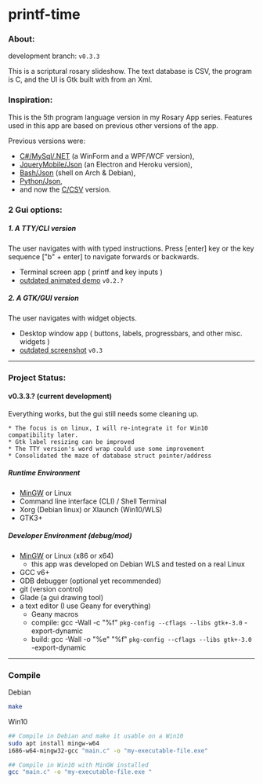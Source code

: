 # printf-time

### About:

development branch: ```v0.3.3```

This is a scriptural rosary slideshow. The text database is CSV, the program is C, and the UI is Gtk built with from an Xml.

### Inspiration:

This is the 5th program language version in my Rosary App series. Features used in this app are based on previous other versions of the app.

Previous versions were:
* [C#/MySql/.NET](https://github.com/mezcel/rosary.net) (a WinForm and a WPF/WCF version),
* [JqueryMobile/Json](https://github.com/mezcel/electron-container) (an Electron and Heroku version),
* [Bash/Json](https://github.com/mezcel/jq-tput-terminal) (shell on Arch & Debian),
* [Python/Json](https://github.com/mezcel/python-curses),
* and now the [C/CSV](https://github.com/mezcel/printf-time) version.

### 2 Gui options:

##### 1. A TTY/CLI version

The user navigates with with typed instructions. Press [enter] key or the key sequence ["b" + enter] to navigate forwards or backwards.

* Terminal screen app ( printf and key inputs )
* [outdated animated demo](https://asciinema.org/a/262232.svg) ```v0.2.?```

##### 2. A GTK/GUI version

The user navigates with widget objects.

* Desktop window app ( buttons, labels, progressbars, and other misc. widgets )
* [outdated screenshot](img/screenshot.gif) ```v0.3```

---

### Project Status:

#### v0.3.3.? (current development)

Everything works, but the gui still needs some cleaning up.

	* The focus is on linux, I will re-integrate it for Win10 compatibility later.
	* Gtk label resizing can be improved
	* The TTY version's word wrap could use some improvement
	* Consolidated the maze of database struct pointer/address

##### Runtime Environment

* [MinGW](http://www.mingw.org/) or Linux
* Command line interface (CLI) / Shell Terminal
* Xorg (Debian linux) or Xlaunch (Win10/WLS)
* GTK3+

##### Developer Environment (debug/mod)

* [MinGW](http://www.mingw.org/) or Linux (x86 or x64)
	* this app was developed on Debian WLS and tested on a real Linux
* GCC v6+
* GDB debugger (optional yet recommended)
* git (version control)
* Glade (a gui drawing tool)
* a text editor (I use Geany for everything)
	* Geany macros
	* compile:	gcc -Wall -c "%f" `pkg-config --cflags --libs gtk+-3.0` -export-dynamic
	* build:	gcc -Wall -o "%e" "%f" `pkg-config --cflags --libs gtk+-3.0` -export-dynamic

---

### Compile

Debian
```sh
make
```

Win10

```sh
## Compile in Debian and make it usable on a Win10
sudo apt install mingw-w64
i686-w64-mingw32-gcc "main.c" -o "my-executable-file.exe"

## Compile in Win10 with MinGW installed
gcc "main.c" -o "my-executable-file.exe "
```

